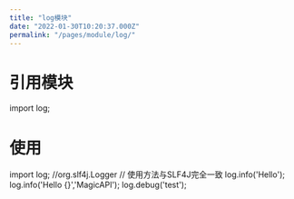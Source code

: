 ```yaml
---
title: "log模块"
date: "2022-01-30T10:20:37.000Z"
permalink: "/pages/module/log/"
---
```

# 引用模块

import log;



# 使用

import log; //org.slf4j.Logger
// 使用方法与SLF4J完全一致
log.info('Hello');
log.info('Hello {}','MagicAPI');
log.debug('test');
